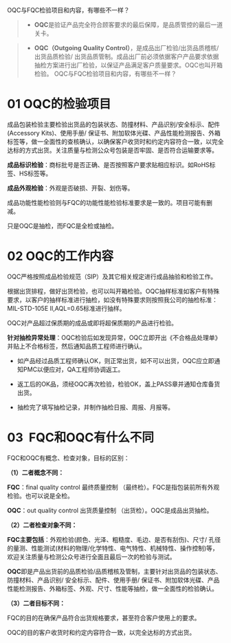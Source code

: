 OQC与FQC检验项目和内容，有哪些不一样？

> - **OQC**是验证产品完全符合顾客要求的最后保障，是品质管控的最后一道关卡。

> - **OQC（Outgoing Quality Control）**，是成品出厂检验/出货品质稽核/出货品质检验/ 出货品质管制。成品出厂前必须依据客户产品要求依据抽检方案进行出厂检验，以保证产品满足客户质量要求。OQC也叫开箱检验。
OQC与FQC检验项目和内容，有哪些不一样？

# 01 OQC的检验项目

成品包装检验主要检验出货品的包装状态、防撞材料、产品识别/安全标示、配件(Accessory Kits)、使用手册/ 保证书、附加软体光碟、产品性能检测报告、外箱标签等，做一全面性的查核确认，以确保客户收货时和约定内容符合一致，以完全达标的方式出货。关注质量与检测公众号包装是否牢固、是否符合运输要求等。

**成品标识检验**：商标批号是否正确、是否按照客户要求贴相应标识。如RoHS标签、HS标签等。

**成品外观检验**：外观是否破损、开裂、划伤等。

成品功能性能检验则与FQC的功能性能检验标准要求是一致的。项目可能有删减。

只是OQC是抽检，而FQC是全检或抽检。

# 02 OQC的工作内容

OQC严格按照成品检验规范（SIP）及其它相关规定进行成品抽验和检验工作。

根据出货排程，做好出货检验，也可以叫开箱检验。OQC抽样标准如客户有特殊要求，以客户的抽样标准进行抽检，如没有特殊要求则按照我公司的抽检标准：MIL-STD-105E II,AQL=0.65标准进行抽样。

OQC对产品超过保质期的成品或即将超保质期的产品进行检验。

**针对抽检异常处理**：OQC检验后如发现异常，OQC立即开出《不合格品处理单》并贴上不合格标签，然后通知品质工程师进行确认。

- 如产品经过品质工程师确认OK，则正常出货，如不可以出货，OQC应立即通知PMC以便应对，QA工程师协调返工。

- 返工后的OK品，须经OQC再次检验，检验OK，盖上PASS章并通知仓库备货出货。

- 抽检完了填写抽检记录，并制作抽检日报、周报、月报等。

# 03  FQC和OQC有什么不同

FQC和OQC有概念、检查对象，目标的区别：

**（1）二者概念不同：**

**FQC**：final quality control 最终质量控制 （最终检）。FQC是指包装前所有外观检验。也可以说是全检。

**OQC**：out quality control 出货质量控制 （出货检）。OQC是成品出货抽检。

**（2）二者检查对象不同：**

**FQC主要包括**：外观检验(颜色、光泽、粗糙度、毛边、是否有刮伤)、尺寸/ 孔径的量测、性能测试(材料的物理/化学特性、电气特性、机械特性、操作控制)等，欢迎关注质量与检测公众号进行全面且最后一次的检验与测试。

**OQC**即是产品出货前的品质检验/品质稽核及管制，主要针对出货品的包装状态、防撞材料、产品识别/ 安全标示、配件、使用手册/ 保证书、附加软体光碟、产品性能检测报告、外箱标签、外观、尺寸、性能等抽检，做一全面性的检验确认。

**（3）二者目标不同：**

FQC的目的在确保产品符合出货规格要求，甚至符合客户使用上的要求。

OQC的目的客户收货时和约定内容符合一致，以完全达标的方式出货。
